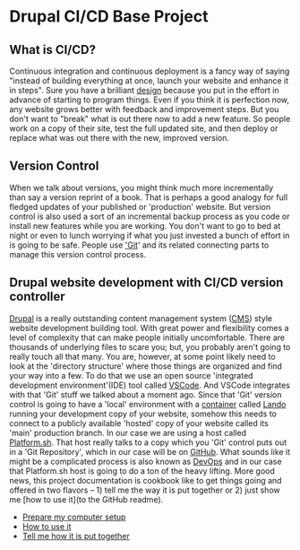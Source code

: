 # Drupal CI/CD Base Project

## What is CI/CD?

Continuous integration and continuous deployment is a fancy way of saying "instead of building everything at once, launch your website and enhance it in steps".   Sure you have a brilliant [design]() because you put in the effort in advance of starting to program things.  Even if you think it is perfection now, any website grows better with feedback and improvement steps.  But you don't want to "break" what is out there now to add a new feature.  So people work on a copy of their site, test the full updated site, and then deploy or replace what was out there with the new, improved version.

## Version Control

When we talk about versions, you might think much more incrementally than say a version reprint of a book.  That is perhaps a good analogy for full fledged updates of your published or 'production' website.  But version control is also used a sort of an incremental backup process as you code or install new features while you are working.  You don't want to go to bed at night or even to lunch worrying if what you just invested a bunch of effort in is going to be safe.  People use ['Git]()' and its related connecting parts to manage this version control process. 


## Drupal website development with CI/CD version controller

[Drupal]() is a really outstanding content management system ([CMS]()) style website development building tool.  With great power and flexibility comes a level of complexity that can make people initially uncomfortable.    There are thousands of underlying files to scare you; but, you probably aren't going to really touch all that many.  You are, however, at some point likely need to look at the 'directory structure' where those things are organized and find your way into a few.  To do that we use an open source 'integrated development environment'(IDE) tool called [VSCode]().  And VSCode integrates with that 'Git' stuff we talked about a moment ago.  Since that 'Git' version control is going to have a 'local' environment with a [container]() called [Lando]() running your development copy of your website, somehow this needs to connect to a publicly available 'hosted' copy of your website called its 'main' production branch.  In our case we are using a host called [Platform.sh]().  That host really talks to a copy which you 'Git' control puts out in a 'Git Repository', which in our case will be on [GitHub]().    What sounds like it might be a complicated process is also known as [DevOps]() and in our case that Platform.sh host is going to do a ton of the heavy lifting.  More good news, this project documentation is cookbook like to get things going and offered in two flavors – 1) tell me the way it is put together or 2) just show me [how to use it](to the GitHub readme).  

-  [Prepare my computer setup]()
-  [How to use it]()
-  [Tell me how it is put together]()


